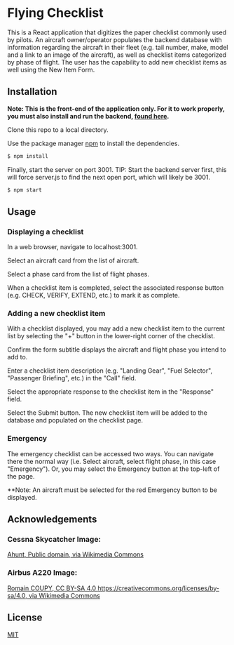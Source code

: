 # Flying Checklist

This is a React application that digitizes the paper checklist commonly used by pilots. An aircraft owner/operator populates the backend database with information regarding the aircraft in their fleet (e.g. tail number, make, model and a link to an image of the aircraft), as well as checklist items categorized by phase of flight. The user has the capability to add new checklist items as well using the New Item Form.

## Installation

**Note: This is the front-end of the application only. For it to work properly, you must also install and run the backend, [found here](https://github.com/NicMortelliti/checklist-backend).**

Clone this repo to a local directory.

Use the package manager [npm](https://www.npmjs.com/) to install the dependencies.

```bash
$ npm install
```

Finally, start the server on port 3001. TIP: Start the backend server first, this will force server.js to find the next open port, which will likely be 3001.

```bash
$ npm start
```

## Usage

### Displaying a checklist

In a web browser, navigate to localhost:3001.

Select an aircraft card from the list of aircraft.

Select a phase card from the list of flight phases.

When a checklist item is completed, select the associated response button (e.g. CHECK, VERIFY, EXTEND, etc.) to mark it as complete.

### Adding a new checklist item

With a checklist displayed, you may add a new checklist item to the current list by selecting the "+" button in the lower-right corner of the checklist.

Confirm the form subtitle displays the aircraft and flight phase you intend to add to.

Enter a checklist item description (e.g. "Landing Gear", "Fuel Selector", "Passenger Briefing", etc.) in the "Call" field.

Select the appropriate response to the checklist item in the "Response" field.

Select the Submit button. The new checklist item will be added to the database and populated on the checklist page.

### Emergency

The emergency checklist can be accessed two ways. You can navigate there the normal way (i.e. Select aircraft, select flight phase, in this case "Emergency"). Or, you may select the Emergency button at the top-left of the page.

\*\*Note: An aircraft must be selected for the red Emergency button to be displayed.

## Acknowledgements

### Cessna Skycatcher Image:

[Ahunt, Public domain, via Wikimedia Commons](https://upload.wikimedia.org/wikipedia/commons/thumb/4/4b/Cessna_162_Skycatcher_N5201K_0998.JPG/320px-Cessna_162_Skycatcher_N5201K_0998.JPG)

### Airbus A220 Image:

[Romain COUPY, CC BY-SA 4.0 <https://creativecommons.org/licenses/by-sa/4.0>, via Wikimedia Commons](https://upload.wikimedia.org/wikipedia/commons/thumb/8/8c/Airbus_A220-300.jpg/320px-Airbus_A220-300.jpg)

## License

[MIT](https://choosealicense.com/licenses/mit/)
